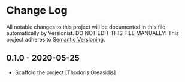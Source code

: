 # Change Log

All notable changes to this project will be documented in this file
automatically by Versionist. DO NOT EDIT THIS FILE MANUALLY!
This project adheres to [Semantic Versioning](http://semver.org/).

## 0.1.0 - 2020-05-25

* Scaffold the project [Thodoris Greasidis]
